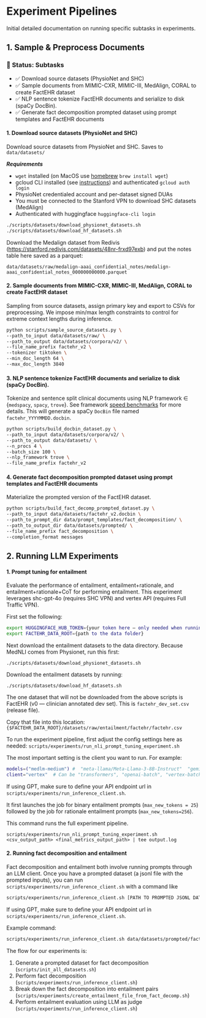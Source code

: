 
# Experiment Pipelines

Initial detailed documentation on running specific subtasks in experiments.

## 1. Sample & Preprocess Documents

### 🚧 Status: Subtasks
- ✅ Download source datasets (PhysioNet and SHC)
- ✅ Sample documents from MIMIC-CXR, MIMIC-III, MedAlign, CORAL to create FactEHR dataset
- ✅ NLP sentence tokenize FactEHR documents and serialize to disk (spaCy DocBin).
- ✅ Generate fact decomposition prompted dataset using prompt templates and FactEHR documents


#### 1. Download source datasets (PhysioNet and SHC)

Download source datasets from PhysioNet and SHC. Saves to `data/datasets/` 

***Requirements***

- `wget` installed (on MacOS use [homebrew](https://brew.sh/) `brew install wget`)
- gcloud CLI installed (see [instructions](https://cloud.google.com/sdk/docs/install)) and authenticated `gcloud auth login`
- PhysioNet credentialed account and per-dataset signed DUAs
- You must be connected to the Stanford VPN to download SHC datasets (MedAlign)
- Authenticated with huggingface `huggingface-cli login`

```bash
./scripts/datasets/download_physionet_datasets.sh
./scripts/datasets/download_hf_datasets.sh
```

Download the Medalign dataset from Redivis (https://stanford.redivis.com/datasets/48nr-frxd97exb) and put the notes table here saved as a parquet:

```
data/datasets/raw/medalign-aaai_confidential_notes/medalign-aaai_confidential_notes_000000000000.parquet
```

#### 2. Sample documents from MIMIC-CXR, MIMIC-III, MedAlign, CORAL to create FactEHR dataset

Sampling from source datasets, assign primary key and export to CSVs for preprocessing. We impose min/max length constraints to control for extreme context lengths during inference.

```bash
python scripts/sample_source_datasets.py \
--path_to_input data/datasets/raw/ \
--path_to_output data/datasets/corpora/v2/ \
--file_name_prefix factehr_v2 \
--tokenizer tiktoken \
--min_doc_length 64 \
--max_doc_length 3840
```

#### 3. NLP sentence tokenize FactEHR documents and serialize to disk (spaCy DocBin).

Tokenize and sentence split clinical documents using NLP framework ∈ {`medspacy`, `spacy`, `trove`}. See framework [speed benchmarks](docs/nlp_benchmarks.md) for more details. This will generate a spaCy `DocBin` file named `factehr_YYYYMMDD.docbin`.

```bash
python scripts/build_docbin_dataset.py \
--path_to_input data/datasets/corpora/v2/ \
--path_to_output data/datasets/ \
--n_procs 4 \
--batch_size 100 \
--nlp_framework trove \
--file_name_prefix factehr_v2
```

#### 4. Generate fact decomposition prompted dataset using prompt templates and FactEHR documents

Materialize the prompted version of the FactEHR dataset. 

```bash
python scripts/build_fact_decomp_prompted_dataset.py \
--path_to_input data/datasets/factehr_v2.docbin \
--path_to_prompt_dir data/prompt_templates/fact_decomposition/ \
--path_to_output_dir data/datasets/prompted/ \
--file_name_prefix fact_decomposition \
--completion_format messages
```


## 2. Running LLM Experiments

#### 1. Prompt tuning for entailment
Evaluate the performance of entailment, entailment+rationale, and entailment+rationale+CoT for performing entailment. This experiment
leverages shc-gpt-4o (requires SHC VPN) and vertex API (requires Full Traffic VPN). 

First set the following:
```bash
export HUGGINGFACE_HUB_TOKEN={your token here — only needed when running transformers client}
export FACTEHR_DATA_ROOT={path to the data folder}
```

Next download the entailment datasets to the data directory. Because MedNLI comes from Physionet, run this first:

`./scripts/datasets/download_physionet_datasets.sh`

Download the entailment datasets by running:

`./scripts/datasets/download_hf_datasets.sh`

The one dataset that will not be downloaded from the above scripts is FactEHR (v0 — clinician annotated dev set). This is `factehr_dev_set.csv` (release file).

Copy that file into this location: `{$FACTEHR_DATA_ROOT}/datasets/raw/entailment/factehr/factehr.csv`

To run the experiment pipeline, first adjust the config settings here as needed: `scripts/experiments/run_nli_prompt_tuning_experiment.sh`

The most important setting is the client you want to run. For example: 
```bash
models=("medlm-medium") #  "meta-llama/Meta-Llama-3-8B-Instruct"  "gemini-1.5-flash-002"
client="vertex"  # Can be "transformers", "openai-batch", "vertex-batch", "vertex"
```

If using GPT, make sure to define your API endpoint url in `scripts/experiments/run_inference_client.sh`. 

It first launches the job for binary entailment prompts (`max_new_tokens = 25`) followed by the job for rationale entailment prompts (`max_new_tokens=256`).

This command runs the full experiment pipeline. 

`scripts/experiments/run_nli_prompt_tuning_experiment.sh <csv_output_path> <final_metrics_output_path> | tee output.log` 

#### 2. Running fact decomposition and entailment 

Fact decomposition and entailment both involve running prompts through an LLM client. Once you have a prompted dataset (a jsonl file with the prompted inputs), you can run `scripts/experiments/run_inference_client.sh` with a command like

```bash
scripts/experiments/run_inference_client.sh [PATH TO PROMPTED JSONL DATA] [MODEL NAME] [CLIENT NAME] [N TMUX SESSIONS] [MAX OUTPUT TOKENS] [GPT_ENDPOINT URL]
```

If using GPT, make sure to define your API endpoint url in `scripts/experiments/run_inference_client.sh`. 

Example command:
```bash
scripts/experiments/run_inference_client.sh data/datasets/prompted/fact_decomposition_20241009_medalign.jsonl "gemini-1.5-flash-002" "vertex" 5 4000
```

The flow for our experiments is:

1. Generate a prompted dataset for fact decomposition (`scripts/init_all_datasets.sh`)
2. Perform fact decomposition (`scripts/experiments/run_inference_client.sh`)
3. Break down the fact decomposition into entailment pairs (`scripts/experiments/create_entailment_file_from_fact_decomp.sh`)
4. Perform entailment evaluation using LLM as judge (`scripts/experiments/run_inference_client.sh`)

